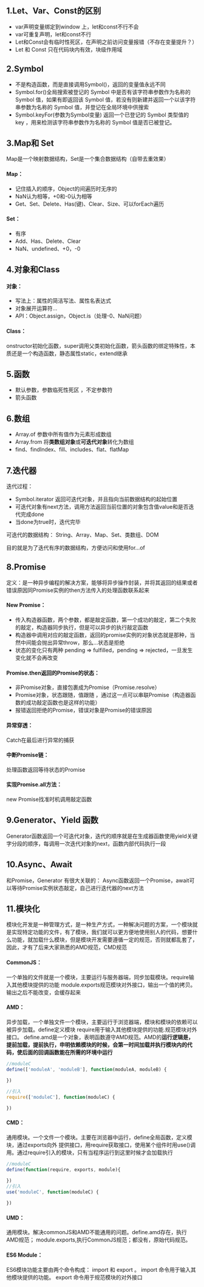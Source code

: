 ## 1.Let、Var、Const的区别
- var声明变量绑定到window 上，let和const不行不会
- var可重复声明，let和const不行
- Let和Const会有临时性死区，在声明之前访问变量报错（不存在变量提升？）
- Let 和 Const 只在代码块内有效，块级作用域

## 2.Symbol
- 不是构造函数，而是直接调用Symbol()，返回的变量值永远不同
- Symbol.for()全局搜索被登记的 Symbol 中是否有该字符串参数作为名称的 Symbol 值，如果有即返回该 Symbol 值，若没有则新建并返回一个以该字符串参数为名称的 Symbol 值，并登记在全局环境中供搜索
- Symbol.keyFor(参数为Symbol变量) 返回一个已登记的 Symbol 类型值的 key ，用来检测该字符串参数作为名称的 Symbol 值是否已被登记。


## 3.Map和 Set
Map是一个映射数据结构，Set是一个集合数据结构（自带去重效果）
#### Map：
- 记住插入的顺序，Object的间遍历时无序的
- NaN认为相等，+0和-0认为相等
- Get、Set、Delete、Has(键)、Clear、Size、可以forEach遍历

#### Set：
- 有序
- Add、Has、Delete、Clear
- NaN、undefined、+0，-0

## 4.对象和Class
#### 对象：
- 写法上：属性的简洁写法、属性名表达式
- 对象展开运算符…
- API：Object.assign，Object.is（处理-0、NaN问题）

#### Class：
onstructor初始化函数，super调用父类初始化函数，箭头函数的绑定特殊性，本质还是一个构造函数，静态属性static，extend继承

## 5.函数
- 默认参数，参数临死性死区 ，不定参数符
- 箭头函数

## 6.数组
- Array.of 参数中所有值作为元素形成数组
- Array.from 将**类数组对象**或**可迭代对象**转化为数组
- find、findIndex、fill、includes、flat、flatMap


## 7.迭代器
迭代过程：
- Symbol.iterator 返回可迭代对象，并且指向当前数据结构的起始位置
- 可迭代对象有next方法，调用方法返回当前位置的对象包含值value和是否迭代完成done
- 当done为true时，迭代完毕

可迭代的数据结构：
	String、Array、Map、Set、类数组、DOM

目的就是为了迭代有序的数据结构，方便访问和使用for…of

## 8.Promise
定义：是一种异步编程的解决方案，能够将异步操作封装，并将其返回的结果或者错误原因同Promise实例的then方法传入的处理函数联系起来

#### New Promise：
- 传入构造器函数，两个参数，都是敲定函数，第一个成功的敲定，第二个失败的敲定，构造器同步执行，但是可以异步的执行敲定函数
- 构造器中调用对应的敲定函数，返回的promise实例的对象状态就是那种，当然中间能会抛出异常throw，那么…状态是拒绝
- 状态的变化只有两种 pending => fulfilled，pending => rejected，一旦发生变化就不会再改变

#### Promise.then返回的Promise的状态：
- 非Promise对象，直接包裹成为Promise（Promise.resolve）
- Promise对象，状态跟随，值跟随 ，通过这一点可以串联Promise（构造器函数的成功敲定函数也是这样的功能）
- 报错返回拒绝的Promise，错误对象是Promise的错误原因

#### 异常穿透：
Catch在最后进行异常的捕获

#### 中断Promise链：
处理函数返回等待状态的Promise

#### 实现Promise.all方法：
new Promise找准时机调用敲定函数


## 9.Generator、Yield 函数
Generator函数返回一个可迭代对象，迭代的顺序就是在生成器函数使用yield关键字分段的顺序，每调用一次迭代对象的next，函数内部代码执行一段

## 10.Async、Await
和Promise，Generator 有很大关联的：
Async函数返回一个Promise，await可以等待Promise实例状态敲定，自己进行迭代器的next方法

## 11.模块化
模块化开发是一种管理方式，是一种生产方式，一种解决问题的方案，一个模块就是实现特定功能的文件，有了模块，我们就可以更方便地使用别人的代码，想要什么功能，就加载什么模块，但是模块开发需要遵循一定的规范，否则就都乱套了，因此，才有了后来大家熟悉的AMD规范，CMD规范

#### CommonJS：
一个单独的文件就是一个模块，主要运行与服务器端，同步加载模块。require输入其他模块提供的功能 module.exports规范模块对外接口，输出一个值的拷贝。 输出之后不能改变，会缓存起来

#### AMD：
异步加载，一个单独文件一个模块，主要运行于浏览器端，模块和模块的依赖可以被异步加载。define定义模块 require用于输入其他模块提供的功能.规范模块对外接口。 define.amd是一个对象，表明函数遵守AMD规范。AMD的**运行逻辑是，提前加载，提前执行，申明依赖模块的时候，会第一时间加载并执行模块内的代码，使后面的回调函数能在所需的环境中运行**
```javascript
//moduleC
define(['moduleA', 'moduleB'], function(moduleA, moduleB) {
    
})

//引入
require(['moduleC'], function(moduleC) {

})
```

#### CMD：
通用模块。一个文件一个模块。主要在浏览器中运行，define全局函数，定义模块，通过exports向外 提供接口，用require获取接口，使用某个组件时用use()调用。通过require引入的模块，只有当程序运行到这里时候才会加载执行
```javascript
//moduleC
define(function(require, exports, module){

})
//引入
use('moduleC', function(moduleC) {
    
})
```

#### UMD：
通用模块。解决commonJS和AMD不能通用的问题。define.amd存在，执行AMD规范； module.exports,执行CommonJS规范；都没有，原始代码规范。

#### ES6 Module：
ES6模块功能主要由两个命令构成： import 和 export 。 import 命令用于输入其他模块提供的功能。 export 命令用于规范模块的对外接口


